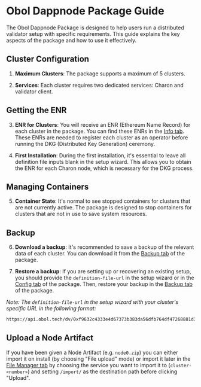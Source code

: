 # Obol Dappnode Package Guide

The Obol Dappnode Package is designed to help users run a distributed validator setup with specific requirements. This guide explains the key aspects of the package and how to use it effectively.

## Cluster Configuration

1. **Maximum Clusters**: The package supports a maximum of 5 clusters.

2. **Services**: Each cluster requires two dedicated services: Charon and validator client.

## Getting the ENR

3. **ENR for Clusters**: You will receive an ENR (Ethereum Name Record) for each cluster in the package. You can find these ENRs in the [Info tab](http://my.dappnode/packages/my/holesky-obol.dnp.dappnode.eth/info). These ENRs are needed to register each cluster as an operator before running the DKG (Distributed Key Generation) ceremony.

4. **First Installation**: During the first installation, it's essential to leave all definition file inputs blank in the setup wizard. This allows you to obtain the ENR for each Charon node, which is necessary for the DKG process.

## Managing Containers

5. **Container State**: It's normal to see stopped containers for clusters that are not currently active. The package is designed to stop containers for clusters that are not in use to save system resources.

## Backup

6. **Download a backup**: It's recommended to save a backup of the relevant data of each cluster. You can download it from the [Backup tab](http://my.dappnode/packages/my/holesky-obol.dnp.dappnode.eth/backup) of the package.

7. **Restore a backup**: If you are setting up or recovering an existing setup, you should provide the `definition-file-url` in the setup wizard or in the [Config tab](http://my.dappnode/packages/my/holesky-obol.dnp.dappnode.eth/config) of the package. Then, restore your backup in the [Backup tab](http://my.dappnode/packages/my/holesky-obol.dnp.dappnode.eth/backup) of the package.

_Note: The `definition-file-url` in the setup wizard with your cluster's specific URL in the following format:_

```markdown
https://api.obol.tech/dv/0xf9632c4333e4d67373b383da56dfb764df47268881d3412a1eef1a0247dc7367
```

## Upload a Node Artifact

If you have been given a Node Artifact (e.g. `node0.zip`) you can either import it on install (by choosing "File upload" mode) or import it later in the [File Manager tab](http://my.dappnode/packages/my/holesky-obol.dnp.dappnode.eth/file-manager) by choosing the service you want to import it to (`cluster-<number>`) and setting `/import/` as the destination path before clicking "Upload".
